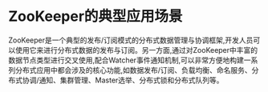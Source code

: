 # ZooKeeper的典型应用场景

ZooKeeper是一个典型的发布/订阅模式的分布式数据管理与协调框架,开发人员可以使用它来进行分布式数据的发布与订阅。另一方面,通过对ZooKeeper中丰富的数据节点类型进行交叉使用,配合Watcher事件通知机制,可以非常方便地构建一系列分布式应用中都会涉及的核心功能,如数据发布/订阅、负载均衡、命名服务、分布式协调/通知、集群管理、Master选举、分布式锁和分布式队列等。
